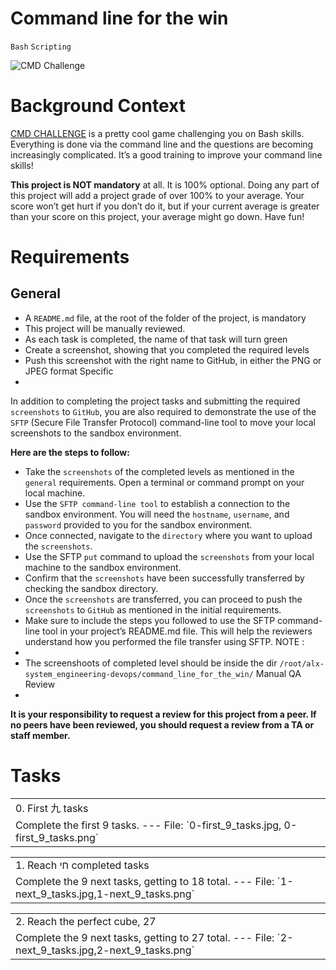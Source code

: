Command line for the win
=
`Bash` `Scripting`

![CMD Challenge](https://s3.amazonaws.com/intranet-projects-files/holbertonschool-sysadmin_devops/324/06AChAO.png)

Background Context
=
[CMD CHALLENGE](https://intranet.alxswe.com/rltoken/a83_NOBEtXgFr1Yqej0HYA) is a pretty cool game challenging you on Bash skills. Everything is done via the command line and the questions are becoming increasingly complicated. It’s a good training to improve your command line skills!

__This project is NOT mandatory__ at all. It is 100% optional. Doing any part of this project will add a project grade of over 100% to your average. Your score won’t get hurt if you don’t do it, but if your current average is greater than your score on this project, your average might go down. Have fun!

Requirements
=
General
-
- A `README.md` file, at the root of the folder of the project, is mandatory
- This project will be manually reviewed.
- As each task is completed, the name of that task will turn green
- Create a screenshot, showing that you completed the required levels
- Push this screenshot with the right name to GitHub, in either the PNG or JPEG format
Specific
-
In addition to completing the project tasks and submitting the required `screenshots` to `GitHub`, you are also required to demonstrate the use of the `SFTP` (Secure File Transfer Protocol) command-line tool to move your local screenshots to the sandbox environment.

__Here are the steps to follow:__

- Take the `screenshots` of the completed levels as mentioned in the `general` requirements.
Open a terminal or command prompt on your local machine.
- Use the `SFTP command-line tool` to establish a connection to the sandbox environment. You will need the `hostname`, `username`, and `password` provided to you for the sandbox environment.
- Once connected, navigate to the `directory` where you want to upload the `screenshots`.
- Use the SFTP `put` command to upload the `screenshots` from your local machine to the sandbox environment.
- Confirm that the `screenshots` have been successfully transferred by checking the sandbox directory.
- Once the `screenshots` are transferred, you can proceed to push the `screenshots` to `GitHub` as mentioned in the initial requirements.
- Make sure to include the steps you followed to use the SFTP command-line tool in your project’s README.md file. This will help the reviewers understand how you performed the file transfer using SFTP.
NOTE :
-
- The screenshoots of completed level should be inside the dir `/root/alx-system_engineering-devops/command_line_for_the_win/`
Manual QA Review
-
__It is your responsibility to request a review for this project from a peer. If no peers have been reviewed, you should request a review from a TA or staff member.__

Tasks
=
<table>
<tr><td>0. First 九 tasks</td></tr>
<tr><td>
Complete the first 9 tasks.
---
File: `0-first_9_tasks.jpg, 0-first_9_tasks.png`
</td></tr></table>
<table>
<tr><td>1. Reach חי completed tasks</td></tr>
<tr><td>
Complete the 9 next tasks, getting to 18 total.
---
File: `1-next_9_tasks.jpg,1-next_9_tasks.png`
</td></tr></table>
<table>
<tr><td>2. Reach the perfect cube, 27</td></tr>
<tr><td>
Complete the 9 next tasks, getting to 27 total.
---
File: `2-next_9_tasks.jpg,2-next_9_tasks.png`
</td></tr></table>
